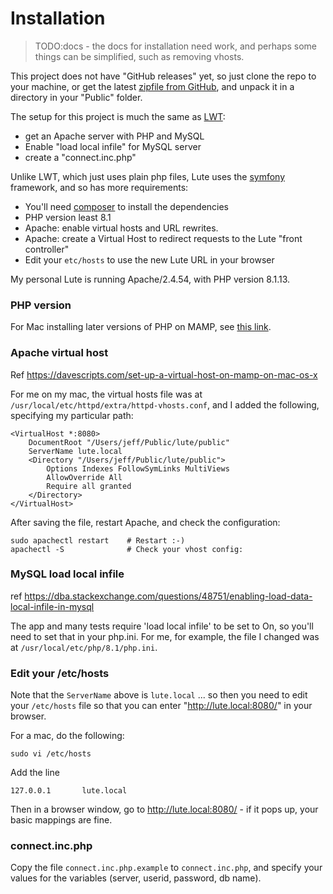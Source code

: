 # Installation

> TODO:docs - the docs for installation need work, and perhaps some things can be simplified, such as removing vhosts.

This project does not have "GitHub releases" yet, so just clone the repo to your machine, or get the latest [zipfile from GitHub](https://github.com/jzohrab/lute/archive/refs/heads/master.zip), and unpack it in a directory in your "Public" folder.

The setup for this project is much the same as [LWT](https://github.com/HugoFara/lwt):

* get an Apache server with PHP and MySQL
* Enable "load local infile" for MySQL server
* create a "connect.inc.php"

Unlike LWT, which just uses plain php files, Lute uses the [symfony](https://symfony.com/) framework, and so has more requirements:

* You'll need [composer](https://getcomposer.org/download/) to install the dependencies
* PHP version least 8.1
* Apache: enable virtual hosts and URL rewrites.
* Apache: create a Virtual Host to redirect requests to the Lute "front controller"
* Edit your `etc/hosts` to use the new Lute URL in your browser

My personal Lute is running Apache/2.4.54, with PHP version 8.1.13.

### PHP version

For Mac installing later versions of PHP on MAMP, see [this link](https://gist.github.com/codeadamca/09efb674f54172cbee887f04f700fe7c).

### Apache virtual host

Ref https://davescripts.com/set-up-a-virtual-host-on-mamp-on-mac-os-x

For me on my mac, the virtual hosts file was at `/usr/local/etc/httpd/extra/httpd-vhosts.conf`, and I added the following, specifying my particular path:

```
<VirtualHost *:8080>
    DocumentRoot "/Users/jeff/Public/lute/public"
    ServerName lute.local
    <Directory "/Users/jeff/Public/lute/public">
        Options Indexes FollowSymLinks MultiViews
        AllowOverride All
        Require all granted
    </Directory>
</VirtualHost>
```

After saving the file, restart Apache, and check the configuration:

```
sudo apachectl restart    # Restart :-)
apachectl -S              # Check your vhost config:
```

### MySQL load local infile

ref https://dba.stackexchange.com/questions/48751/enabling-load-data-local-infile-in-mysql

The app and many tests require 'load local infile' to be set to On, so you'll need to set that in your php.ini.  For me, for example, the file I changed was at `/usr/local/etc/php/8.1/php.ini`.


### Edit your /etc/hosts

Note that the `ServerName` above is `lute.local` ... so then you need to edit your `/etc/hosts` file so that you can enter "http://lute.local:8080/" in your browser.

For a mac, do the following:

```
sudo vi /etc/hosts
```

Add the line

```
127.0.0.1       lute.local
```

Then in a browser window, go to http://lute.local:8080/ - if it pops up, your basic mappings are fine.

### connect.inc.php

Copy the file `connect.inc.php.example` to `connect.inc.php`, and specify your values for the variables (server, userid, password, db name).
